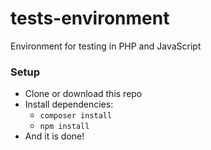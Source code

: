 # tests-environment
Environment for testing in PHP and JavaScript

### Setup

- Clone or download this repo
- Install dependencies:
    - `composer install`
    - `npm install`
- And it is done!
